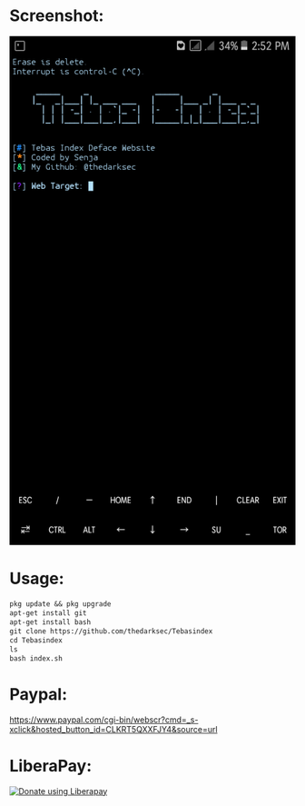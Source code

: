 # Screenshot:
![](./Screenshot.png)
# Usage:
```
pkg update && pkg upgrade
apt-get install git
apt-get install bash
git clone https://github.com/thedarksec/Tebasindex
cd Tebasindex
ls
bash index.sh
```
# Paypal:
https://www.paypal.com/cgi-bin/webscr?cmd=_s-xclick&hosted_button_id=CLKRT5QXXFJY4&source=url
# LiberaPay:
<noscript><a href="https://liberapay.com/thedarksec/donate"><img alt="Donate using Liberapay" src="https://liberapay.com/assets/widgets/donate.svg"></a></noscript>
